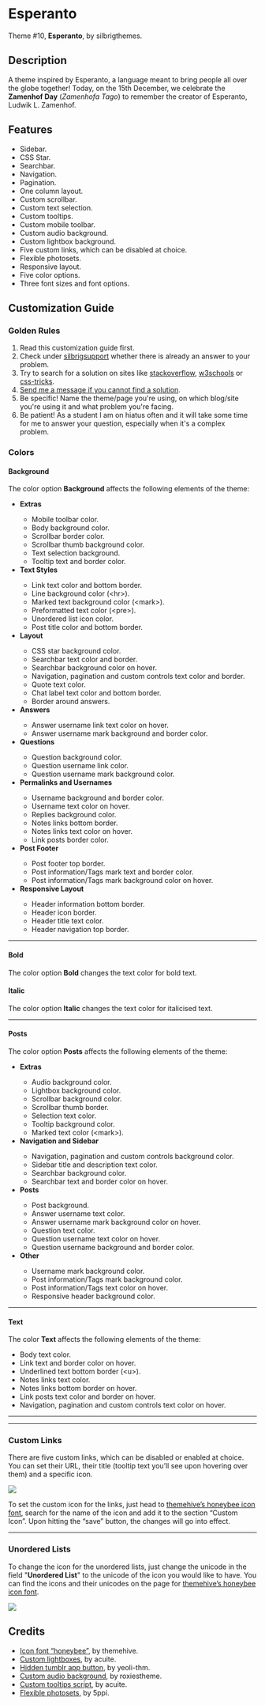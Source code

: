 # Esperanto
Theme #10, <b>Esperanto</b>, by silbrigthemes.

<h2>Description</h2>
A theme inspired by Esperanto, a language meant to bring people all over the globe together! Today, on the 15th December, we celebrate the <b>Zamenhof Day</b> (<i>Zamenhofa Tago</i>) to remember the creator of Esperanto, Ludwik L. Zamenhof.
<h2>Features</h2>
<ul>
<li>Sidebar.</li>
<li>CSS Star.</li>
<li>Searchbar.</li>
<li>Navigation.</li>
<li>Pagination.</li>
<li>One column layout.</li>
<li>Custom scrollbar.</li>
<li>Custom text selection.</li>
<li>Custom tooltips.</li>
<li>Custom mobile toolbar.</li>
<li>Custom audio background.</li>
<li>Custom lightbox background.</li>
<li>Five custom links, which can be disabled at choice.</li>
<li>Flexible photosets.</li>
<li>Responsive layout.</li>
<li>Five color options.</li>
<li>Three font sizes and font options.</li>
</ul>

<h2>Customization Guide</h2>
<h3>Golden Rules</h3>
<ol>
<li>Read this customization guide first.</li>
<li>Check under <a href="https://silbrigsupport.tumblr.com/" title="silbrigsupport | official support blog of silbrigthemes" target="_blank">silbrigsupport</a> whether there is already an answer to your problem.</li>
<li>Try to search for a solution on sites like <a href="https://stackoverflow.com/" title="stackoverflow" target="_blank">stackoverflow</a>, <a href="https://www.w3schools.com/" title="w3schools" target="_blank">w3schools</a> or <a href="https://css-tricks.com/" title="css-tricks" target="_blank">css-tricks</a>.</li>
<li><a href="https://silbrigthemes.tumblr.com/ask" title="Ask silbrigthemes a question." target="_blank">Send me a message if you cannot find a solution</a>.</li>
<li>Be specific! Name the theme/page you're using, on which blog/site you're using it and what problem you're facing.</li>
<li>Be patient! As a student I am on hiatus often and it will take some time for me to answer your question, especially when it's a complex problem.&nbsp;</li>
</ol>
<h3>Colors</h3>
<h4>Background</h4>
<p>The color option <strong>Background</strong> affects the following elements of the theme:</p>
<ul>
<li><strong>Extras</strong></li>
<ul>
<li>Mobile toolbar color.</li>
<li>Body background color.</li>
<li>Scrollbar border color.</li>
<li>Scrollbar thumb background color.</li>
<li>Text selection background.</li>
<li>Tooltip text and border color.</li>
</ul>
<li><strong>Text Styles</strong></li>
<ul>
<li>Link text color and bottom border.</li>
<li>Line background color (&lt;hr&gt;).</li>
<li>Marked text background color (&lt;mark&gt;).</li>
<li>Preformatted text color (&lt;pre&gt;).</li>
<li>Unordered list icon color.</li>
<li>Post title color and bottom border.</li>
</ul>
<li><strong>Layout</strong></li>
<ul>
<li>CSS star background color.</li>
<li>Searchbar text color and border.</li>
<li>Searchbar background color on hover.</li>
<li>Navigation, pagination and custom controls text color and border.</li>
<li>Quote text color.</li>
<li>Chat label text color and bottom border.</li>
<li>Border around answers.</li>
</ul>
<li><strong>Answers</strong></li>
<ul>
<li>Answer username link text color on hover.</li>
<li>Answer username mark background and border color.</li>
</ul>
<li><strong>Questions</strong></li>
<ul>
<li>Question background color.</li>
<li>Question username link color.</li>
<li>Question username mark background color.</li>
</ul>
<li><strong>Permalinks and Usernames</strong></li>
<ul>
<li>Username background and border color.</li>
<li>Username text color on hover.</li>
<li>Replies background color.</li>
<li>Notes links bottom border.</li>
<li>Notes links text color on hover.</li>
<li>Link posts border color.</li>
</ul>
<li><strong>Post Footer</strong></li>
<ul>
<li>Post footer top border.</li>
<li>Post information/Tags mark text and border color.</li>
<li>Post information/Tags mark background color on hover.</li>
</ul>
<li><strong>Responsive Layout</strong></li>
<ul>
<li>Header information bottom border.</li>
<li>Header icon border.</li>
<li>Header title text color.</li>
<li>Header navigation top border.</li>
</ul>
</ul>
<hr />
<h4>Bold</h4>
<p>The color option <strong>Bold</strong> changes the text color for bold text.</p>
<h4>Italic</h4>
<p>The color option <strong>Italic</strong> changes the text color for italicised text.</p>
<hr />
<h4>Posts</h4>
<p>The color option <strong>Posts</strong> affects the following elements of the theme:</p>
<ul>
<li><strong>Extras</strong></li>
<ul>
<li>Audio background color.</li>
<li>Lightbox background color.</li>
<li>Scrollbar background color.</li>
<li>Scrollbar thumb border.</li>
<li>Selection text color.</li>
<li>Tooltip background color.</li>
<li>Marked text color (&lt;mark&gt;).</li>
</ul>
<li><strong>Navigation and Sidebar</strong></li>
<ul>
<li>Navigation, pagination and custom controls background color.</li>
<li>Sidebar title and description text color.</li>
<li>Searchbar background color.</li>
<li>Searchbar text and border color on hover.</li>
</ul>
<li><strong>Posts</strong></li>
<ul>
<li>Post background.</li>
<li>Answer username text color.</li>
<li>Answer username mark background color on hover.</li>
<li>Question text color.</li>
<li>Question username text color on hover.</li>
<li>Question username background and border color.</li>
</ul>
<li><strong>Other</strong></li>
<ul>
<li>Username mark background color.</li>
<li>Post information/Tags mark background color.</li>
<li>Post information/Tags text color on hover.</li>
<li>Responsive header background color.</li>
</ul>
</ul>
<hr />
<h4>Text</h4>
<p>The color <strong>Text</strong> affects the following elements of the theme:</p>
<ul>
<li>Body text color.</li>
<li>Link text and border color on hover.</li>
<li>Underlined text bottom border (&lt;u&gt;).</li>
<li>Notes links text color.</li>
<li>Notes links bottom border on hover.</li>
<li>Link posts text color and border on hover.</li>
<li>Navigation, pagination and custom controls text color on hover.</li>
</ul>
<hr /><hr />
<h3>Custom Links</h3>
<p>There are five custom links, which can be disabled or enabled at choice. You can set their URL, their title (tooltip text you&rsquo;ll see upon hovering over them) and a specific icon.</p>
<p><img src="https://66.media.tumblr.com/7e478b828d65c1bcd179bd1779009b43/tumblr_inline_pjfxs57CRU1v0e5mg_500.png" /></p>
<p>To set the custom icon for the links, just head to <a href="https://css-tricks.com/" title="css-tricks" target="_blank">themehive&rsquo;s honeybee icon font</a>, search for the name of the icon and add it to the section &ldquo;Custom Icon&rdquo;. Upon hitting the &ldquo;save&rdquo; button, the changes will go into effect.</p>
<hr />
<h3>Unordered Lists</h3>
<p>To change the icon for the unordered lists, just change the unicode in the field "<strong>Unordered List</strong>" to the unicode of the icon you would like to have. You can find the icons and their unicodes on the page for&nbsp;<a href="https://css-tricks.com/" title="css-tricks" target="_blank">themehive&rsquo;s honeybee icon font</a>.</p>
<p><img src="https://66.media.tumblr.com/f823f6b84b58b1381bf1d5b7dbe22d71/tumblr_inline_pjg27xcqiz1v0e5mg_500.png" /></p>

<h2>Credits</h2>
<ul>
<li><a href="https://t.umblr.com/redirect?z=https%3A%2F%2Fgithub.com%2FSpacetchi%2Ftumblr-flexible-photoset%2Fblob%2Fmaster%2FREADME.md&amp;t=MzM1MWM5MDE0MGI2MmM5OWVkZTJkZTlkM2I1ZTM1ZWRiZGZmY2FlZCxUbU4zdWpESg%3D%3D&amp;p=&amp;m=0" title="Custom lightboxes." target="_blank">Icon font &ldquo;honeybee&rdquo;</a>, by themehive.</li>
<li><a href="https://diamanttheme.tumblr.com/information#mce_temp_url#" title="Custom lightboxes." target="_blank">Custom lightboxes</a>, by acuite.</li>
<li><a href="https://t.umblr.com/redirect?z=https%3A%2F%2Fyeolithm.com%2Fpost%2F172903772712%2Ftutorial-removing-tumblr-app-button-on-mobile&amp;t=Yjg5MTNkNTkzOWZhYjc1MWQ0MDlhYjdjOWM5NWE3YjdhYWI5MmUxMCxUbU4zdWpESg%3D%3D&amp;p=&amp;m=0" title="Hidden tumblr app button." target="_blank">Hidden tumblr app button</a>, by yeoli-thm.</li>
<li><a href="http://roxiestheme.tumblr.com/post/158812662057/tutorial-change-the-color-of-tumblrs-new-audio" title="Custom audio background." target="_blank">Custom audio background</a>, by roxiestheme.</li>
<li><a href="http://acuite.tumblr.com/post/53152126640/tutorial-tooltips" title="Custom tooltips." target="_blank">Custom tooltips script</a>, by acuite.</li>
<li><a href="https://t.umblr.com/redirect?z=https%3A%2F%2Fgithub.com%2FSpacetchi%2Ftumblr-flexible-photoset%2Fblob%2Fmaster%2FREADME.md&amp;t=MzM1MWM5MDE0MGI2MmM5OWVkZTJkZTlkM2I1ZTM1ZWRiZGZmY2FlZCxUbU4zdWpESg%3D%3D&amp;p=&amp;m=0" title="Flexible photosets." target="_blank">Flexible photosets</a>, by 5ppi.</li>
</ul>
